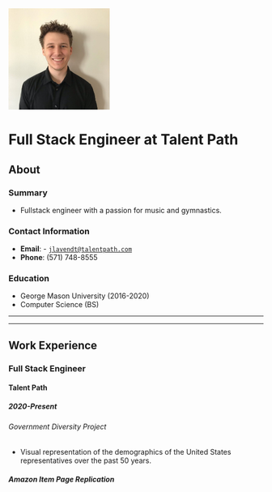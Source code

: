 <link rel="stylesheet" type="text/css" media="all" href="./style.css"/>

<img class="center" src="mypicture.jpeg" alt="drawing" width="200"/>

# Full Stack Engineer at Talent Path

## About

### Summary
* Fullstack engineer with a passion for music and gymnastics.

### Contact Information
* **Email**: - <a href="mailto:jlavendt@talentpath.com">`jlavendt@talentpath.com`</a>
* **Phone**: (571) 748-8555

### Education
* George Mason University (2016-2020)
* Computer Science (BS)

<hr><hr>

## Work Experience

### Full Stack Engineer
#### Talent Path
##### 2020-Present

###### Government Diversity Project

* Visual representation of the demographics of the United States representatives over the past 50 years.

##### Amazon Item Page Replication

